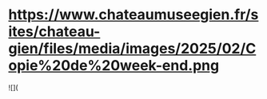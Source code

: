 # https://www.chateaumuseegien.fr/sites/chateau-gien/files/media/images/2025/02/Copie%20de%20week-end.png

![](
